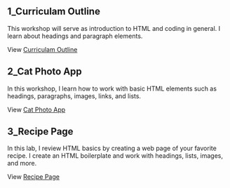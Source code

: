 ## 1_Curriculam Outline
This workshop will serve as introduction to HTML and coding in general.  I learn about headings and paragraph elements.

View  <a href="https://sharu411.github.io/Certified-Full-Stack-Developer/HTML/Basic%20HTML/1_Build%20a%20Curriculum%20Outline/index.html" target="_blank">Curriculam Outline</a>
## 2_Cat Photo App
In this workshop, I  learn how to work with basic HTML elements such as headings, paragraphs, images, links, and lists.

View  <a href="https://sharu411.github.io/Certified-Full-Stack-Developer/blob/main/HTML/Basic%20HTML/2_Build%20a%20Cat%20Photo%20App/index.html" target="_blank">Cat Photo App</a>
## 3_Recipe Page
In this lab, I review HTML basics by creating a web page of your favorite recipe. I create an HTML boilerplate and work with headings, lists, images, and more.

View  <a href="https://sharu411.github.io/Certified-Full-Stack-Developer/blob/main/HTML/Basic%20HTML/3_Build%20a%20Recipe%20Page/index.html" target="_blank">Recipe Page</a>
